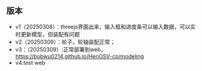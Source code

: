 ## 版本
* v1（20250308）：threejs界面出来，输入框和进度条可以输入数据，可以实时更新模型，但装配有问题
* v2（20250309）：轮子，轮轴装配正常；
* v3：（20250309）:正常部署到web，https://bobwu0214.github.io/HenOSV-cp/modeling
* v4:test web